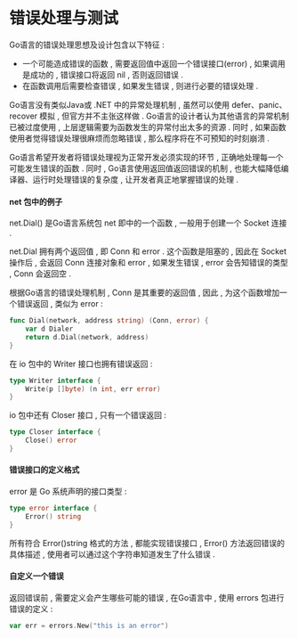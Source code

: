 # 错误处理与测试

Go语言的错误处理思想及设计包含以下特征 :

* 一个可能造成错误的函数 , 需要返回值中返回一个错误接口\(error\) , 如果调用是成功的 , 错误接口将返回 nil , 否则返回错误 . 
* 在函数调用后需要检查错误 , 如果发生错误 , 则进行必要的错误处理 . 

Go语言没有类似Java或 .NET 中的异常处理机制 , 虽然可以使用 defer、panic、recover 模拟 , 但官方并不主张这样做 . Go语言的设计者认为其他语言的异常机制已被过度使用 , 上层逻辑需要为函数发生的异常付出太多的资源 . 同时 , 如果函数使用者觉得错误处理很麻烦而忽略错误 , 那么程序将在不可预知的时刻崩溃 .

Go语言希望开发者将错误处理视为正常开发必须实现的环节 , 正确地处理每一个可能发生错误的函数 . 同时 , Go语言使用返回值返回错误的机制 , 也能大幅降低编译器、运行时处理错误的复杂度 , 让开发者真正地掌握错误的处理 .

#### net 包中的例子

net.Dial\(\) 是Go语言系统包 net 即中的一个函数 , 一般用于创建一个 Socket 连接 .

net.Dial 拥有两个返回值 , 即 Conn 和 error . 这个函数是阻塞的 , 因此在 Socket 操作后 , 会返回 Conn 连接对象和 error , 如果发生错误 , error 会告知错误的类型 , Conn 会返回空 .

根据Go语言的错误处理机制 , Conn 是其重要的返回值 , 因此 , 为这个函数增加一个错误返回 , 类似为 error :

```go
func Dial(network, address string) (Conn, error) {
    var d Dialer
    return d.Dial(network, address)
}
```

在 io 包中的 Writer 接口也拥有错误返回 :

```go
type Writer interface {
    Write(p []byte) (n int, err error)
}
```

io 包中还有 Closer 接口 , 只有一个错误返回 : 

```go
type Closer interface {
    Close() error
}
```

#### 错误接口的定义格式

error 是 Go 系统声明的接口类型 : 

```go
type error interface {
    Error() string
}
```

所有符合 Error\(\)string 格式的方法 , 都能实现错误接口 , Error\(\) 方法返回错误的具体描述 , 使用者可以通过这个字符串知道发生了什么错误 . 

#### 自定义一个错误

返回错误前 , 需要定义会产生哪些可能的错误 , 在Go语言中 , 使用 errors 包进行错误的定义 : 

```go
var err = errors.New("this is an error")
```



